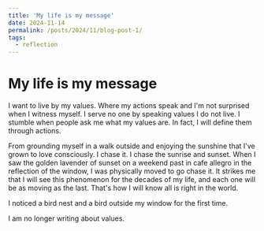 ```yaml
---
title: 'My life is my message'
date: 2024-11-14
permalink: /posts/2024/11/blog-post-1/
tags:
  - reflection
---
```


My life is my message
======

I want to live by my values. Where my actions speak and I'm not surprised when I witness myself. I serve no one by speaking values I do not live. 
I stumble when people ask me what my values are. In fact, I will define them through actions. 

From grounding myself in a walk outside and enjoying the sunshine that I've grown to love consciously. I chase it. I chase the sunrise and sunset. When I saw the golden lavender of sunset on a weekend past in cafe allegro in the reflection of the window, I was physically moved to go chase it. It strikes me that I will see this phenomenon for the decades of my life, and each one will be as moving as the last. That's how I will know all is right in the world. 

I noticed a bird nest and a bird outside my window for the first time. 

I am no longer writing about values. 
